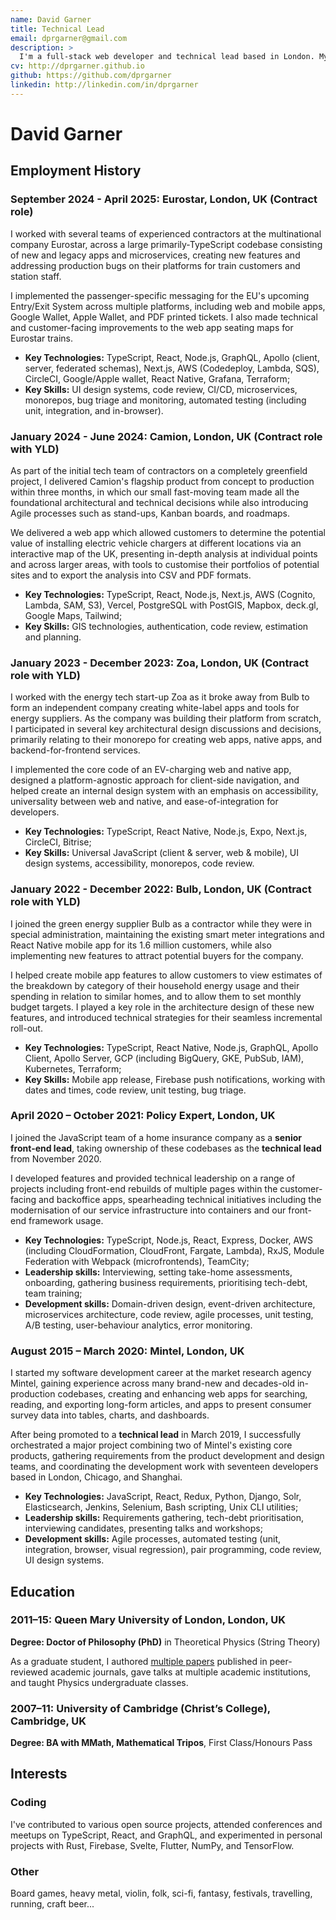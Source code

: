 ```yaml
---
name: David Garner
title: Technical Lead
email: dprgarner@gmail.com
description: >
  I'm a full-stack web developer and technical lead based in London. My primary focus is front-end development with **TypeScript** and **React**, but I also have considerable professional experience in back-end development with **Node.js, Python, and Django**. I place a strong emphasis on quality in all of my code, and consider code review and automated testing to be essential parts of the development process.
cv: http://dprgarner.github.io
github: https://github.com/dprgarner
linkedin: http://linkedin.com/in/dprgarner
---
```


# David Garner

## Employment History

### **September 2024 - April 2025:** Eurostar, London, UK (Contract role)

I worked with several teams of experienced contractors at the multinational company Eurostar, across a large primarily-TypeScript codebase consisting of new and legacy apps and microservices, creating new features and addressing production bugs on their platforms for train customers and station staff.

I implemented the passenger-specific messaging for the EU's upcoming Entry/Exit System across multiple platforms, including web and mobile apps, Google Wallet, Apple Wallet, and PDF printed tickets. I also made technical and customer-facing improvements to the web app seating maps for Eurostar trains.

- **Key Technologies:** TypeScript, React, Node.js, GraphQL, Apollo (client, server, federated schemas), Next.js, AWS (Codedeploy, Lambda, SQS), CircleCI, Google/Apple wallet, React Native, Grafana, Terraform;
- **Key Skills:** UI design systems, code review, CI/CD, microservices, monorepos, bug triage and monitoring, automated testing (including unit, integration, and in-browser).

### **January 2024 - June 2024:** Camion, London, UK (Contract role with YLD)

As part of the initial tech team of contractors on a completely greenfield project, I delivered Camion's flagship product from concept to production within three months, in which our small fast-moving team made all the foundational architectural and technical decisions while also introducing Agile processes such as stand-ups, Kanban boards, and roadmaps.

We delivered a web app which allowed customers to determine the potential value of installing electric vehicle chargers at different locations via an interactive map of the UK, presenting in-depth analysis at individual points and across larger areas, with tools to customise their portfolios of potential sites and to export the analysis into CSV and PDF formats.

- **Key Technologies:** TypeScript, React, Node.js, Next.js, AWS (Cognito, Lambda, SAM, S3), Vercel, PostgreSQL with PostGIS, Mapbox, deck.gl, Google Maps, Tailwind;
- **Key Skills:** GIS technologies, authentication, code review, estimation and planning.

### **January 2023 - December 2023:** Zoa, London, UK (Contract role with YLD)

I worked with the energy tech start-up Zoa as it broke away from Bulb to form an independent company creating white-label apps and tools for energy suppliers.
As the company was building their platform from scratch, I participated in several key architectural design discussions and decisions, primarily relating to their monorepo for creating web apps, native apps, and backend-for-frontend services.

I implemented the core code of an EV-charging web and native app, designed a platform-agnostic approach for client-side navigation, and helped create an internal design system with an emphasis on accessibility, universality between web and native, and ease-of-integration for developers.

- **Key Technologies:** TypeScript, React Native, Node.js, Expo, Next.js, CircleCI, Bitrise;
- **Key Skills:** Universal JavaScript (client & server, web & mobile), UI design systems, accessibility, monorepos, code review.

### **January 2022 - December 2022:** Bulb, London, UK (Contract role with YLD)

I joined the green energy supplier Bulb as a contractor while they were in special administration, maintaining the existing smart meter integrations and React Native mobile app for its 1.6 million customers, while also implementing new features to attract potential buyers for the company.

I helped create mobile app features to allow customers to view estimates of the breakdown by category of their household energy usage and their spending in relation to similar homes, and to allow them to set monthly budget targets. I played a key role in the architecture design of these new features, and introduced technical strategies for their seamless incremental roll-out.

- **Key Technologies:** TypeScript, React Native, Node.js, GraphQL, Apollo Client, Apollo Server, GCP (including BigQuery, GKE, PubSub, IAM), Kubernetes, Terraform;
- **Key Skills:** Mobile app release, Firebase push notifications, working with dates and times, code review, unit testing, bug triage.

### **April 2020 – October 2021:** Policy Expert, London, UK

I joined the JavaScript team of a home insurance company as a **senior front-end lead**, taking ownership of these codebases as the **technical lead** from November 2020.

I developed features and provided technical leadership on a range of projects including front-end rebuilds of multiple pages within the customer-facing and backoffice apps, spearheading technical initiatives including the modernisation of our service infrastructure into containers and our front-end framework usage.

- **Key Technologies:** TypeScript, Node.js, React, Express, Docker, AWS (including CloudFormation, CloudFront, Fargate, Lambda), RxJS, Module Federation with Webpack (microfrontends), TeamCity;
- **Leadership skills:** Interviewing, setting take-home assessments, onboarding, gathering business requirements, prioritising tech-debt, team training;
- **Development skills:** Domain-driven design, event-driven architecture, microservices architecture, code review, agile processes, unit testing, A/B testing, user-behaviour analytics, error monitoring.

### **August 2015 – March 2020:** Mintel, London, UK

I started my software development career at the market research agency Mintel, gaining experience across many brand-new and decades-old in-production codebases, creating and enhancing web apps for searching, reading, and exporting long-form articles, and apps to present consumer survey data into tables, charts, and dashboards.

After being promoted to a **technical lead** in March 2019, I successfully orchestrated a major project combining two of Mintel's existing core products, gathering requirements from the product development and design teams, and coordinating the development work with seventeen developers based in London, Chicago, and Shanghai.

- **Key Technologies:** JavaScript, React, Redux, Python, Django, Solr, Elasticsearch, Jenkins, Selenium, Bash scripting, Unix CLI utilities;
- **Leadership skills:** Requirements gathering, tech-debt prioritisation, interviewing candidates, presenting talks and workshops;
- **Development skills:** Agile processes, automated testing (unit, integration, browser, visual regression), pair programming, code review, UI design systems.

<div class="break" />

## Education

### **2011–15: Queen Mary University of London**, London, UK

**Degree: Doctor of Philosophy (PhD)** in Theoretical Physics (String Theory)

As a graduate student, I authored [multiple papers](https://arxiv.org/search/hep-th?searchtype=author&query=Garner%2C+D) published in peer-reviewed academic journals, gave talks at multiple academic institutions, and taught Physics undergraduate classes.

### **2007–11: University of Cambridge** (Christ’s College), Cambridge, UK

**Degree: BA with MMath, Mathematical Tripos**, First Class/Honours Pass

## Interests

### Coding

I've contributed to various open source projects, attended conferences and meetups on TypeScript, React, and GraphQL, and experimented in personal projects with Rust, Firebase, Svelte, Flutter, NumPy, and TensorFlow.

### Other

Board games, heavy metal, violin, folk, sci-fi, fantasy, festivals, travelling, running, craft beer...
